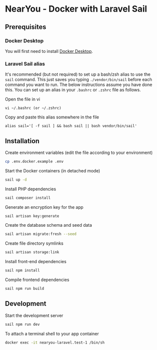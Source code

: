# NearYou - Docker with Laravel Sail

## Prerequisites

### Docker Desktop
You will first need to install [Docker Desktop](https://www.docker.com/products/docker-desktop/).

### Laravel Sail alias
It's recommended (but not required) to set up a bash/zsh alias to use the `sail` command. This just saves you typing `./vendor/bin/sail` before each command you want to run. The below instructions assume you have done this. You can set up an alias in your `.bashrc` or `.zshrc` file as follows.

Open the file in vi
```
vi ~/.bashrc (or ~/.zshrc)
```

Copy and paste this alias somewhere in the file
```
alias sail='[ -f sail ] && bash sail || bash vendor/bin/sail'
```

## Installation
Create environment variables (edit the file according to your environment)
```sh
cp .env.docker.example .env
```

Start the Docker containers (in detached mode)
```sh
sail up -d
```

Install PHP dependencies
```sh
sail composer install
```

Generate an encryption key for the app
```sh
sail artisan key:generate
```

Create the database schema and seed data
```sh
sail artisan migrate:fresh --seed
```

Create file directory symlinks
```sh
sail artisan storage:link
```

Install front-end dependencies
```sh
sail npm install
```

Compile frontend dependencies
```sh
sail npm run build
```

## Development
Start the development server
```sh
sail npm run dev
```

To attach a terminal shell to your app container
```sh
docker exec -it nearyou-laravel.test-1 /bin/sh
```

